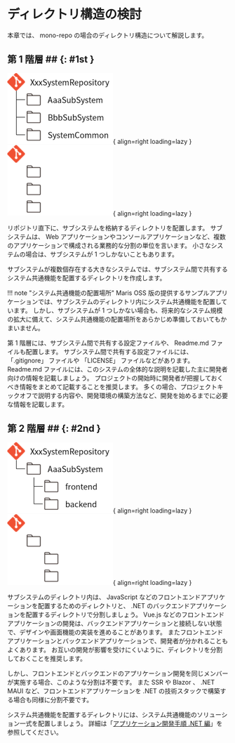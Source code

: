 # ディレクトリ構造の検討

本章では、 mono-repo の場合のディレクトリ構造について解説します。

## 第 1 階層 ## {: #1st }

![mono-repo の第 1 階層構造例](../../images/guidebooks/git/mono-repo-structure-light.png#only-light){ align=right loading=lazy }
![mono-repo の第 1 階層構造例](../../images/guidebooks/git/mono-repo-structure-dark.png#only-dark){ align=right loading=lazy }

リポジトリ直下に、サブシステムを格納するディレクトリを配置します。
サブシステムは、 Web アプリケーションやコンソールアプリケーションなど、複数のアプリケーションで構成される業務的な分割の単位を言います。
小さなシステムの場合は、サブシステムが 1 つしかないこともあります。

サブシステムが複数個存在する大きなシステムでは、サブシステム間で共有するシステム共通機能を配置するディレクトリを作成します。

!!! note "システム共通機能の配置場所"
    Maris OSS 版の提供するサンプルアプリケーションでは、サブシステムのディレクトリ内にシステム共通機能を配置しています。
    しかし、サブシステムが 1 つしかない場合も、将来的なシステム規模の拡大に備えて、システム共通機能の配置場所をあらかじめ準備しておいてもかまいません。

第 1 階層には、サブシステム間で共有する設定ファイルや、 Readme.md ファイルも配置します。
サブシステム間で共有する設定ファイルには、 「.gitignore」 ファイルや 「LICENSE」 ファイルなどがあります。
Readme.md ファイルには、このシステムの全体的な説明を記載した主に開発者向けの情報を記載しましょう。
プロジェクトの開始時に開発者が把握しておくべき情報をまとめて記載することを推奨します。
多くの場合、プロジェクトキックオフで説明する内容や、開発環境の構築方法など、開発を始めるまでに必要な情報を記載します。

## 第 2 階層 ## {: #2nd }

![mono-repo の第 2 階層構造例](../../images/guidebooks/git/mono-repo-structure-2nd-subsystem-light.png#only-light){ align=right loading=lazy }
![mono-repo の第 2 階層構造例](../../images/guidebooks/git/mono-repo-structure-2nd-subsystem-dark.png#only-dark){ align=right loading=lazy }

サブシステムのディレクトリ内は、 JavaScript などのフロントエンドアプリケーションを配置するためのディレクトリと、 .NET のバックエンドアプリケーションを配置するディレクトリで分割しましょう。
Vue.js などのフロントエンドアプリケーションの開発は、バックエンドアプリケーションと接続しない状態で、デザインや画面機能の実装を進めることがあります。
またフロントエンドアプリケーションとバックエンドアプリケーションで、開発者が分かれることもよくあります。
お互いの開発が影響を受けにくいように、ディレクトリを分割しておくことを推奨します。

しかし、フロントエンドとバックエンドのアプリケーション開発を同じメンバーが実施する場合、このような分割は不要です。
また SSR や Blazor 、 .NET MAUI など、フロントエンドアプリケーションを .NET の技術スタックで構築する場合も同様に分割不要です。

システム共通機能を配置するディレクトリには、システム共通機能のソリューション一式を配置しましょう。
詳細は「[アプリケーション開発手順 .NET 編](../how-to-develop/dotnet/index.md)」を参照してください。
